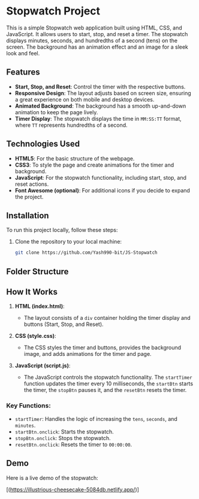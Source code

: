 # Stopwatch Project

This is a simple Stopwatch web application built using HTML, CSS, and JavaScript. It allows users to start, stop, and reset a timer. The stopwatch displays minutes, seconds, and hundredths of a second (tens) on the screen. The background has an animation effect and an image for a sleek look and feel.

## Features

- **Start, Stop, and Reset**: Control the timer with the respective buttons.
- **Responsive Design**: The layout adjusts based on screen size, ensuring a great experience on both mobile and desktop devices.
- **Animated Background**: The background has a smooth up-and-down animation to keep the page lively.
- **Timer Display**: The stopwatch displays the time in `MM:SS:TT` format, where `TT` represents hundredths of a second.
  
## Technologies Used

- **HTML5**: For the basic structure of the webpage.
- **CSS3**: To style the page and create animations for the timer and background.
- **JavaScript**: For the stopwatch functionality, including start, stop, and reset actions.
- **Font Awesome (optional)**: For additional icons if you decide to expand the project.

## Installation

To run this project locally, follow these steps:

1. Clone the repository to your local machine:
    ```bash
    git clone https://github.com/Yash990-bit/JS-Stopwatch
    ```


## Folder Structure


## How It Works

1. **HTML (index.html)**: 
    - The layout consists of a `div` container holding the timer display and buttons (Start, Stop, and Reset).
    
2. **CSS (style.css)**: 
    - The CSS styles the timer and buttons, provides the background image, and adds animations for the timer and page.
    
3. **JavaScript (script.js)**: 
    - The JavaScript controls the stopwatch functionality. The `startTimer` function updates the timer every 10 milliseconds, the `startBtn` starts the timer, the `stopBtn` pauses it, and the `resetBtn` resets the timer.

### Key Functions:
- `startTimer`: Handles the logic of increasing the `tens`, `seconds`, and `minutes`.
- `startBtn.onclick`: Starts the stopwatch.
- `stopBtn.onclick`: Stops the stopwatch.
- `resetBtn.onclick`: Resets the timer to `00:00:00`.

## Demo

Here is a live demo of the stopwatch:

[(https://illustrious-cheesecake-5084db.netlify.app/)]




